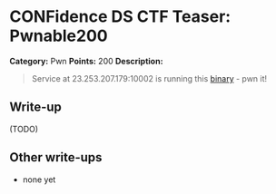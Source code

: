 # CONFidence DS CTF Teaser: Pwnable200

**Category:** Pwn
**Points:** 200
**Description:**

> Service at 23.253.207.179:10002 is running this [binary](pwn200) - pwn it!

## Write-up

(TODO)

## Other write-ups

* none yet
